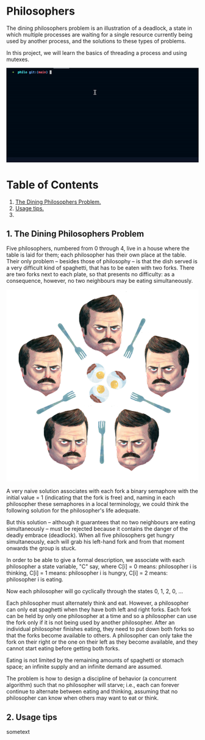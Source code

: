 # Philosophers

The dining philosophers problem is an illustration of a deadlock, a state in which multiple processes are waiting for a single resource currently being used by another process, and the solutions to these types of problems. 

In this project, we will learn the basics of threading a process and using mutexes.

![Screenshot](/img/introgif.gif)

# Table of Contents

1. [ The Dining Philosophers Problem. ](#desc)
2. [ Usage tips. ](#usage)
3. 

<a name="desc"></a>
## 1. The Dining Philosophers Problem

Five philosophers, numbered from 0 through 4, live in a house where the table is laid for them; each philosopher has their own place at the table. Their only problem – besides those of philosophy – is that the dish served is a very difficult kind of spaghetti, that has to be eaten with two forks. There are two forks next to each plate, so that presents no difficulty: as a consequence, however, no two neighbours may be eating simultaneously.

![Screenshot](/img/at_the_table.png)

A very naive solution associates with each fork a binary semaphore with the initial value = 1 (indicating that the fork is free) and, naming in each philosopher these semaphores in a local terminology, we could think the following solution for the philosopher's life adequate.

But this solution – although it guarantees that no two neighbours are eating simultaneously – must be rejected because it contains the danger of the deadly embrace (deadlock). When all five philosophers get hungry simultaneously, each will grab his left-hand fork and from that moment onwards the group is stuck.

In order to be able to give a formal description, we associate with each philosopher a state variable, "C" say, where C[i] = 0 means: philosopher i is thinking, C[i] = 1 means: philosopher i is hungry, C[i] = 2 means: philosopher i is eating.

Now each philosopher will go cyclically through the states 0, 1, 2, 0, ...

Each philosopher must alternately think and eat. However, a philosopher can only eat spaghetti when they have both left and right forks. Each fork can be held by only one philosopher at a time and so a philosopher can use the fork only if it is not being used by another philosopher. After an individual philosopher finishes eating, they need to put down both forks so that the forks become available to others. A philosopher can only take the fork on their right or the one on their left as they become available, and they cannot start eating before getting both forks.

Eating is not limited by the remaining amounts of spaghetti or stomach space; an infinite supply and an infinite demand are assumed.

The problem is how to design a discipline of behavior (a concurrent algorithm) such that no philosopher will starve; i.e., each can forever continue to alternate between eating and thinking, assuming that no philosopher can know when others may want to eat or think.

<a name="usage"></a>
## 2. Usage tips

sometext
